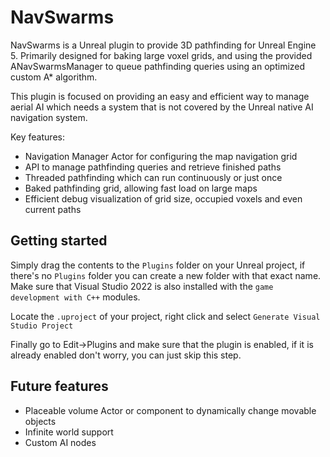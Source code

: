 # NavSwarms

NavSwarms is a Unreal plugin to provide 3D pathfinding for Unreal Engine 5. Primarily designed for baking large voxel grids, and using the provided ANavSwarmsManager to queue pathfinding queries using an optimized custom A* algorithm.

This plugin is focused on providing an easy and efficient way to manage aerial AI which needs a system that is not covered by the Unreal native AI navigation system.

Key features:
- Navigation Manager Actor for configuring the map navigation grid
- API to manage pathfinding queries and retrieve finished paths
- Threaded pathfinding which can run continuously or just once
- Baked pathfinding grid, allowing fast load on large maps
- Efficient debug visualization of grid size, occupied voxels and even current paths


## Getting started

Simply drag the contents to the `Plugins` folder on your Unreal project, if there's no `Plugins` folder you can create a new folder with that exact name. Make sure that Visual Studio 2022 is also installed with the `game development with C++` modules.

Locate the `.uproject` of your project, right click and select `Generate Visual Studio Project`

Finally go to Edit->Plugins and make sure that the plugin is enabled, if it is already enabled don't worry, you can just skip this step.

## Future features

- Placeable volume Actor or component to dynamically change movable objects
- Infinite world support
- Custom AI nodes